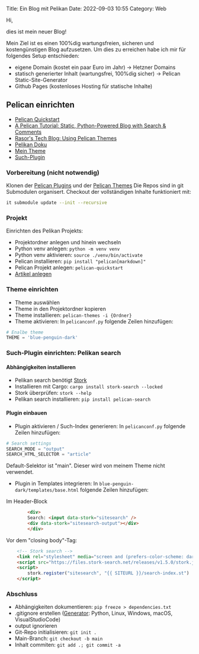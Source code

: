 Title: Ein Blog mit Pelikan
Date: 2022-09-03 10:55
Category: Web

Hi,

dies ist mein neuer Blog!

Mein Ziel ist es einen 100%dig wartungsfreien, sicheren und kostengünstigen Blog aufzusetzen.
Um dies zu erreichen habe ich mir für folgendes Setup entschieden:

- eigene Domain (kostet ein paar Euro im Jahr) -> Hetzner Domains
- statisch generierter Inhalt (wartungsfrei, 100%dig sicher) -> Pelican Static-Site-Generator
- Github Pages (kostenloses Hosting für statische Inhalte)

## Pelican einrichten

- [Pelican Quickstart](https://getpelican.com/#quickstart)
- [A Pelican Tutorial: Static, Python-Powered Blog with Search & Comments](https://snipcart.com/blog/pelican-blog-tutorial-search-comments)
- [Rasor's Tech Blog: Using Pelican Themes](https://rasor.github.io/using-pelican-themes.html)
- [Pelikan Doku](https://docs.getpelican.com/en/stable/index.html)
- [Mein Theme](https://github.com/tcarwash/blue-penguin-dark)
- [Such-Plugin](https://github.com/pelican-plugins/search)

### Vorbereitung (nicht notwendig)

Klonen der [Pelican Plugins](https://github.com/getpelican/pelican-plugins) und der [Pelican Themes](https://github.com/getpelican/pelican-themes)
Die Repos sind in git Submodulen organisert. Checkout der vollständigen Inhalte funktioniert mit:

```bash
it submodule update --init --recursive
```

### Projekt 

Einrichten des Pelikan Projekts:

- Projektordner anlegen und hinein wechseln
- Python venv anlegen: `python -m venv venv`
- Python venv aktivieren: `source ./venv/bin/activate`
- Pelican installieren: `pip install "pelican[markdown]"`
- Pelican Projekt anlegen: `pelican-quickstart`
- [Artikel anlegen](https://getpelican.com/#quickstart)

### Theme einrichten

- Theme auswählen
- Theme in den Projektordner kopieren
- Theme installieren: `pelican-themes -i {Ordner}`
- Theme aktivieren: In `pelicanconf.py` folgende Zeilen hinzufügen:

```Python
# Enalbe theme
THEME = 'blue-penguin-dark'
```

### Such-Plugin einrichten: Pelikan search

#### Abhängigkeiten installieren

- Pelikan search benötigt [Stork](https://stork-search.net/docs/install)
- Installieren mit Cargo: `cargo install stork-search --locked`
- Stork überprüfen: `stork --help`
- Pelikan search installieren: `pip install pelican-search`

#### Plugin einbauen

- Plugin aktivieren / Such-Index generieren: In `pelicanconf.py` folgende Zeilen hinzufügen:

```Python
# Search settings
SEARCH_MODE = "output"
SEARCH_HTML_SELECTOR = "article"
```
Default-Selektor ist "main". Dieser wird von meinem Theme nicht verwendet.

- Plugin in Templates integrieren: In `blue-penguin-dark/templates/base.html` folgende Zeilen hinzufügen:

Im Header-Block

```HTML
        <div>
        Search: <input data-stork="sitesearch" />
        <div data-stork="sitesearch-output"></div>
        </div>
```

Vor dem "closing body"-Tag:

```HTML
    <!-- Stork search -->
    <link rel="stylesheet" media="screen and (prefers-color-scheme: dark)" href="https://files.stork-search.net/dark.css">
    <script src="https://files.stork-search.net/releases/v1.5.0/stork.js"></script>
    <script>
        stork.register("sitesearch", "{{ SITEURL }}/search-index.st")
    </script>
```

### Abschluss

- Abhängigkeiten dokumentieren: `pip freeze > dependencies.txt`
- .gitignore erstellen ([Generator](https://www.toptal.com/developers/gitignore): Python, Linux, Windows, macOS, VisualStudioCode)
- output ignorieren
- Git-Repo initialisieren: `git init .`
- Main-Branch: `git checkout -b main`
- Inhalt commiten: `git add .; git commit -a`